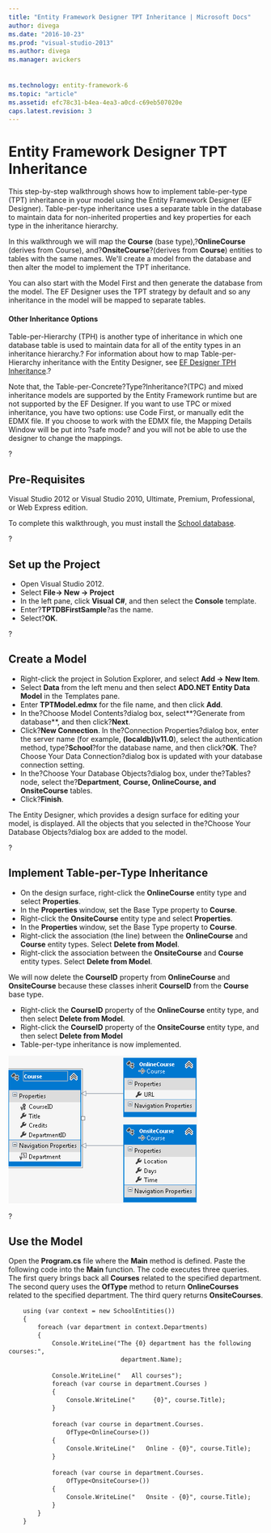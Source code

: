 ```yaml
---
title: "Entity Framework Designer TPT Inheritance | Microsoft Docs"
author: divega
ms.date: "2016-10-23"
ms.prod: "visual-studio-2013"
ms.author: divega
ms.manager: avickers
 

ms.technology: entity-framework-6
ms.topic: "article"
ms.assetid: efc78c31-b4ea-4ea3-a0cd-c69eb507020e
caps.latest.revision: 3
---
```

# Entity Framework Designer TPT Inheritance
This step-by-step walkthrough shows how to implement table-per-type (TPT) inheritance in your model using the Entity Framework Designer (EF Designer). Table-per-type inheritance uses a separate table in the database to maintain data for non-inherited properties and key properties for each type in the inheritance hierarchy.

In this walkthrough we will map the **Course** (base type),?**OnlineCourse** (derives from Course), and?**OnsiteCourse**?(derives from **Course**) entities to tables with the same names. We'll create a model from the database and then alter the model to implement the TPT inheritance.

You can also start with the Model First and then generate the database from the model. The EF Designer uses the TPT strategy by default and so any inheritance in the model will be mapped to separate tables.

#### Other Inheritance Options

Table-per-Hierarchy (TPH) is another type of inheritance in which one database table is used to maintain data for all of the entity types in an inheritance hierarchy.? For information about how to map Table-per-Hierarchy inheritance with the Entity Designer, see [EF Designer TPH Inheritance](../ef6/entity-framework-designer-tph-inheritance.md).?

Note that, the Table-per-Concrete?Type?Inheritance?(TPC) and mixed inheritance models are supported by the Entity Framework runtime but are not supported by the EF Designer. If you want to use TPC or mixed inheritance, you have two options: use Code First, or manually edit the EDMX file. If you choose to work with the EDMX file, the Mapping Details Window will be put into ?safe mode? and you will not be able to use the designer to change the mappings.

?

## Pre-Requisites

Visual Studio 2012 or Visual Studio 2010, Ultimate, Premium, Professional, or Web Express edition.

To complete this walkthrough, you must install the [School database](../ef6/entity-framework-school-database.md).

?

## Set up the Project

-   Open Visual Studio 2012.
-   Select **File-&gt; New -&gt; Project**
-   In the left pane, click **Visual C\#**, and then select the **Console** template.
-   Enter?**TPTDBFirstSample**?as the name.
-   Select?**OK**.

?

## Create a Model

-   Right-click the project in Solution Explorer, and select **Add -&gt; New Item**.
-   Select **Data** from the left menu and then select **ADO.NET Entity Data Model** in the Templates pane.
-   Enter **TPTModel.edmx** for the file name, and then click **Add**.
-   In the?Choose Model Contents?dialog box, select**?Generate from database**, and then click?**Next**.
-   Click?**New Connection**.
    In the?Connection Properties?dialog box, enter the server name (for example, **(localdb)\\v11.0**), select the authentication method, type?**School**?for the database name, and then click?**OK**.
    The?Choose Your Data Connection?dialog box is updated with your database connection setting.
-   In the?Choose Your Database Objects?dialog box, under the?Tables?node, select the?**Department**, **Course, OnlineCourse, and OnsiteCourse** tables.
-   Click?**Finish**.

The Entity Designer, which provides a design surface for editing your model, is displayed. All the objects that you selected in the?Choose Your Database Objects?dialog box are added to the model.

?

## Implement Table-per-Type Inheritance

-   On the design surface, right-click the **OnlineCourse** entity type and select **Properties**.
-   In the **Properties** window, set the Base Type property to **Course**.
-   Right-click the **OnsiteCourse** entity type and select **Properties**.
-   In the **Properties** window, set the Base Type property to **Course**.
-   Right-click the association (the line) between the **OnlineCourse** and **Course** entity types.
    Select **Delete from Model**.
-   Right-click the association between the **OnsiteCourse** and **Course** entity types.
    Select **Delete from Model**.

We will now delete the **CourseID** property from **OnlineCourse** and **OnsiteCourse** because these classes inherit **CourseID** from the **Course** base type.

-   Right-click the **CourseID** property of the **OnlineCourse** entity type, and then select **Delete from Model**.
-   Right-click the **CourseID** property of the **OnsiteCourse** entity type, and then select **Delete from Model**
-   Table-per-type inheritance is now implemented.

![TPT](../ef6/media/tpt.png)

?

## Use the Model

Open the **Program.cs** file where the **Main** method is defined. Paste the following code into the **Main** function. The code executes three queries. The first query brings back all **Courses** related to the specified department. The second query uses the **OfType** method to return **OnlineCourses** related to the specified department. The third query returns **OnsiteCourses**.

```
    using (var context = new SchoolEntities())
    {
        foreach (var department in context.Departments)
        {
            Console.WriteLine("The {0} department has the following courses:", 
                               department.Name);

            Console.WriteLine("   All courses");
            foreach (var course in department.Courses )
            {
                Console.WriteLine("     {0}", course.Title);
            }

            foreach (var course in department.Courses.
                OfType<OnlineCourse>())
            {
                Console.WriteLine("   Online - {0}", course.Title);
            }

            foreach (var course in department.Courses.
                OfType<OnsiteCourse>())
            {
                Console.WriteLine("   Onsite - {0}", course.Title);
            }
        }
    }
```
